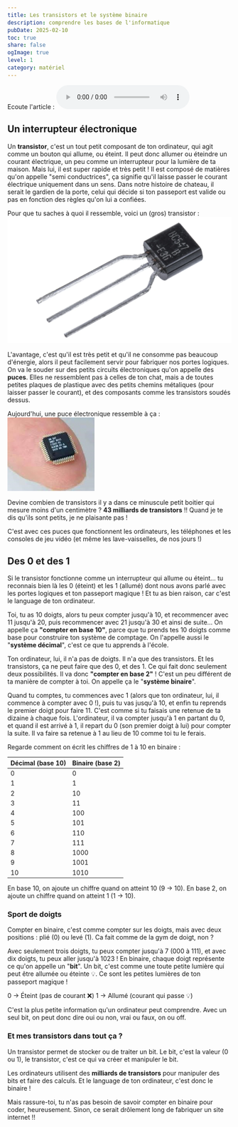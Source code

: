 ```yaml
---
title: Les transistors et le système binaire
description: comprendre les bases de l'informatique
pubDate: 2025-02-10
toc: true
share: false
ogImage: true
level: 1
category: matériel
---
```


Ecoute l'article :
<audio controls>
  <source src="/lemon-squeezy/audio/systeme-binaire.mp3" type="audio/mpeg">
  Votre navigateur ne supporte pas l'élément audio.
</audio>

## Un interrupteur électronique

Un **transistor**, c'est un tout petit composant de ton ordinateur, qui agit comme un bouton qui allume, ou éteint. Il peut donc allumer ou éteindre un courant électrique, un peu comme un interrupteur pour la lumière de ta maison. Mais lui, il est super rapide et très petit ! Il est composé de matières qu'on appelle "semi conductrices", ça signifie qu'il laisse passer le courant électrique uniquement dans un sens. Dans notre histoire de chateau, il serait le gardien de la porte, celui qui décide si ton passeport est valide ou pas en fonction des règles qu'on lui a confiées.

Pour que tu saches à quoi il ressemble, voici un (gros) transistor :
![Un gros transistor](../../assets/systeme-binaire/transistor.webp)

L'avantage, c'est qu'il est très petit et qu'il ne consomme pas beaucoup d'énergie, alors il peut facilement servir pour fabriquer nos portes logiques. On va le souder sur des petits circuits électroniques qu'on appelle des **puces**. Elles ne ressemblent pas à celles de ton chat, mais a de toutes petites plaques de plastique avec des petits chemins métaliques (pour laisser passer le courant), et des composants comme les transistors soudés dessus. 

Aujourd'hui, une puce électronique ressemble à ça :
![Une puce électronique Intel Stratix 10 GX 10M](../../assets/systeme-binaire/puce.png)

Devine combien de transistors il y a dans ce minuscule petit boitier qui mesure moins d'un centimètre ? 
**43 milliards de transistors** !! Quand je te dis qu'ils sont petits, je ne plaisante pas !

C'est avec ces puces que fonctionnent les ordinateurs, les téléphones et les consoles de jeu vidéo (et même les lave-vaisselles, de nos jours !)

## Des 0 et des 1

Si le transistor fonctionne comme un interrupteur qui allume ou éteint... tu reconnais bien là les 0 (éteint) et les 1 (allumé) dont nous avons parlé avec les portes logiques et ton passeport magique ! Et tu as bien raison, car c'est le language de ton ordinateur.

Toi, tu as 10 doigts, alors tu peux compter jusqu'à 10, et recommencer avec 11 jusqu'à 20, puis recommencer avec 21 jusqu'à 30 et ainsi de suite... On appelle ça **"compter en base 10"**, parce que tu prends tes 10 doigts comme base pour construire ton système de comptage. On l'appelle aussi le "**système décimal**", c'est ce que tu apprends à l'école.

Ton ordinateur, lui, il n'a pas de doigts. Il n'a que des transistors. Et les transistors, ça ne peut faire que des 0, et des 1. Ce qui fait donc seulement deux possibilités. Il va donc **"compter en base 2"** ! C'est un peu différent de ta manière de compter à toi. On appelle ça le "**système binaire**".

Quand tu comptes, tu commences avec 1 (alors que ton ordinateur, lui, il commence à compter avec 0 !), puis tu vas jusqu'à 10, et enfin tu reprends le premier doigt pour faire 11. C'est comme si tu faisais une retenue de ta dizaine à chaque fois. L'ordinateur, il va compter jusqu'à 1 en partant du 0, et quand il est arrivé à 1, il repart du 0 (son premier doigt à lui) pour compter la suite. Il va faire sa retenue à 1 au lieu de 10 comme toi tu le ferais.

Regarde comment on écrit les chiffres de 1 à 10 en binaire :

| Décimal (base 10) | Binaire (base 2) |
|-------------------|-----------------|
| 0                | 0               |
| 1                | 1               |
| 2                | 10              |
| 3                | 11              |
| 4                | 100             |
| 5                | 101             |
| 6                | 110             |
| 7                | 111             |
| 8                | 1000            |
| 9                | 1001            |
| 10               | 1010            |

En base 10, on ajoute un chiffre quand on atteint 10 (9 → 10).
En base 2, on ajoute un chiffre quand on atteint 1 (1 → 10).

### Sport de doigts

Compter en binaire, c'est comme compter sur les doigts, mais avec deux positions : plié (0) ou levé (1). Ca fait comme de la gym de doigt, non ?

Avec seulement trois doigts, tu peux compter jusqu'à 7 (000 à 111), et avec dix doigts, tu peux aller jusqu'à 1023 !
En binaire, chaque doigt représente ce qu'on appelle un "**bit**". Un bit, c'est comme une toute petite lumière qui peut être allumée ou éteinte 💡. Ce sont les petites lumières de ton passeport magique !

0 → Éteint (pas de courant ❌)
1 → Allumé (courant qui passe 💡)

C'est la plus petite information qu'un ordinateur peut comprendre.
Avec un seul bit, on peut donc dire oui ou non, vrai ou faux, on ou off.

### Et mes transistors dans tout ça ?

Un transistor permet de stocker ou de traiter un bit. Le bit, c'est la valeur (0 ou 1), le transistor, c'est ce qui va créer et manipuler le bit.

Les ordinateurs utilisent des **milliards de transistors** pour manipuler des bits et faire des calculs. Et le language de ton ordinateur, c'est donc le binaire !

Mais rassure-toi, tu n'as pas besoin de savoir compter en binaire pour coder, heureusement. Sinon, ce serait drôlement long de fabriquer un site internet !!